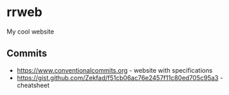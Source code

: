 # rrweb
My cool website

## Commits
- https://www.conventionalcommits.org - website with specifications
- https://gist.github.com/Zekfad/f51cb06ac76e2457f11c80ed705c95a3 - cheatsheet
